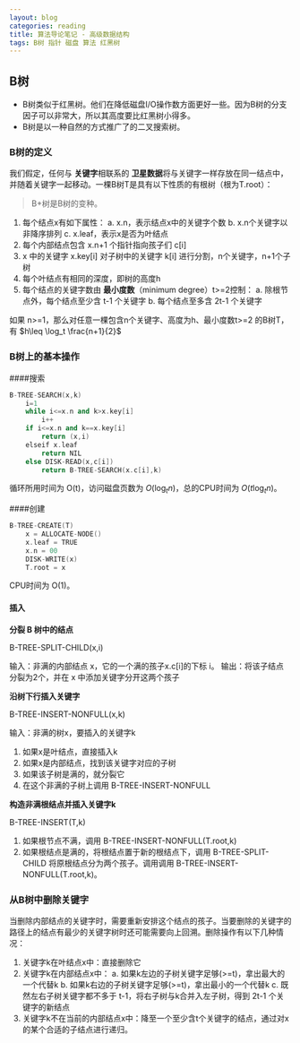 ```yaml
---
layout: blog
categories: reading
title: 算法导论笔记 - 高级数据结构
tags: B树 指针 磁盘 算法 红黑树
---
```


## B树

* B树类似于红黑树。他们在降低磁盘I/O操作数方面更好一些。因为B树的分支因子可以非常大，所以其高度要比红黑树小得多。
* B树是以一种自然的方式推广了的二叉搜索树。

### B树的定义

我们假定，任何与 **关键字**相联系的 **卫星数据**将与关键字一样存放在同一结点中，并随着关键字一起移动。一棵B树T是具有以下性质的有根树（根为T.root）：
> B+树是B树的变种。

1. 每个结点x有如下属性：
	a. x.n，表示结点x中的关键字个数
	b. x.n个关键字以非降序排列
	c. x.leaf，表示x是否为叶结点
2. 每个内部结点包含 x.n+1 个指针指向孩子们 c[i]
3. x 中的关键字 x.key[i] 对子树中的关键字 k[i] 进行分割，n个关键字，n+1个子树
4. 每个叶结点有相同的深度，即树的高度h
5. 每个结点的关键字数由 **最小度数**（minimum degree）t>=2控制：
	a. 除根节点外，每个结点至少含 t-1 个关键字
	b. 每个结点至多含 2t-1 个关键字

如果 n>=1，那么对任意一棵包含n个关键字、高度为h、最小度数t>=2 的B树T，有
$h\leq \log_t \frac{n+1}{2}$

<!--more-->

### B树上的基本操作

####搜索

```cpp
B-TREE-SEARCH(x,k)
	i=1
	while i<=x.n and k>x.key[i]
		i++
	if i<=x.n and k==x.key[i]
		return (x,i)
	elseif x.leaf
		return NIL
	else DISK-READ(x,c[i])
		return B-TREE-SEARCH(x.c[i],k)
```
循环所用时间为 O(t)，访问磁盘页数为 $O(\log_t n)$，总的CPU时间为 $O(t\log_t n)$。

####创建

```cpp
B-TREE-CREATE(T)
	x = ALLOCATE-NODE()
	x.leaf = TRUE
	x.n = 00
	DISK-WRITE(x)
	T.root = x
```
CPU时间为 O(1)。


#### 插入

**分裂 B 树中的结点**

B-TREE-SPLIT-CHILD(x,i)

输入：非满的内部结点 x，它的一个满的孩子x.c[i]的下标 i。
输出：将该子结点分裂为2个，并在 x 中添加关键字分开这两个孩子

**沿树下行插入关键字**

B-TREE-INSERT-NONFULL(x,k)

输入：非满的树x，要插入的关键字k

1. 如果x是叶结点，直接插入k
2. 如果x是内部结点，找到该关键字对应的子树
3. 如果该子树是满的，就分裂它
4. 在这个非满的子树上调用 B-TREE-INSERT-NONFULL

**构造非满根结点并插入关键字k**

B-TREE-INSERT(T,k)

1. 如果根节点不满，调用 B-TREE-INSERT-NONFULL(T.root,k)
2. 如果根结点是满的，将根结点置于新的根结点下，调用 B-TREE-SPLIT-CHILD 将原根结点分为两个孩子。调用调用 B-TREE-INSERT-NONFULL(T.root,k)。

### 从B树中删除关键字

当删除内部结点的关键字时，需要重新安排这个结点的孩子。当要删除的关键字的路径上的结点有最少的关键字树时还可能需要向上回溯。删除操作有以下几种情况：

1. 关键字k在叶结点x中：直接删除它
2. 关键字k在内部结点x中：
	a. 如果k左边的子树关键字足够(>=t)，拿出最大的一个代替k
	b. 如果k右边的子树关键字足够(>=t)，拿出最小的一个代替k
	c. 既然左右子树关键字都不多于 t-1，将右子树与k合并入左子树，得到 2t-1 个关键字的新结点
3. 关键字k不在当前的内部结点x中：降至一个至少含t个关键字的结点，通过对x的某个合适的子结点进行递归。


